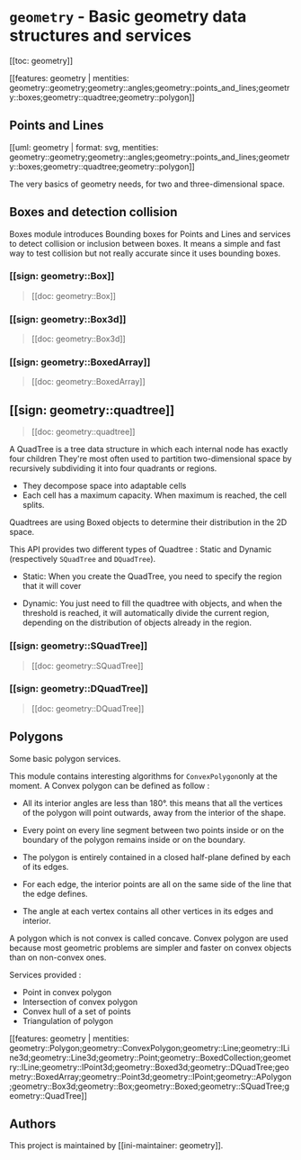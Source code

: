 # `geometry` - Basic geometry data structures and services

[[toc: geometry]]

[[features: geometry | mentities: geometry::geometry;geometry::angles;geometry::points_and_lines;geometry::boxes;geometry::quadtree;geometry::polygon]]

## Points and Lines

[[uml: geometry | format: svg, mentities: geometry::geometry;geometry::angles;geometry::points_and_lines;geometry::boxes;geometry::quadtree;geometry::polygon]]

The very basics of geometry needs, for two and three-dimensional space.

## Boxes and detection collision

Boxes module introduces Bounding boxes for Points and Lines and services to detect collision or inclusion between boxes.
It means a simple and fast way to test collision but not really accurate since it uses bounding boxes.

### [[sign: geometry::Box]]

> [[doc: geometry::Box]]

### [[sign: geometry::Box3d]]

> [[doc: geometry::Box3d]]

### [[sign: geometry::BoxedArray]]

> [[doc: geometry::BoxedArray]]

## [[sign: geometry::quadtree]]

> [[doc: geometry::quadtree]]

A QuadTree is a tree data structure in which each internal node has exactly four children
They're most often used to partition two-dimensional space by recursively subdividing
it into four quadrants or regions.

* They decompose space into adaptable cells
* Each cell has a maximum capacity. When maximum is reached, the cell splits.

Quadtrees are using Boxed objects to determine their distribution in the 2D space.

This API provides two different types of Quadtree : Static and Dynamic (respectively `SQuadTree` and `DQuadTree`).

* Static: When you create the QuadTree, you need to specify the region that it will cover

* Dynamic: You just need to fill the quadtree with objects, and when the threshold is reached,
  it will automatically divide the current region, depending on the distribution of objects already in the region.

### [[sign: geometry::SQuadTree]]

> [[doc: geometry::SQuadTree]]

### [[sign: geometry::DQuadTree]]

> [[doc: geometry::DQuadTree]]

## Polygons

Some basic polygon services.

This module contains interesting algorithms for `ConvexPolygon`only at the moment. A Convex polygon can be defined as follow :

* All its interior angles are less than 180°. this means that all the vertices of the polygon
  will point outwards, away from the interior of the shape.

* Every point on every line segment between two points inside or on the boundary of the polygon
  remains inside or on the boundary.

* The polygon is entirely contained in a closed half-plane defined by each of its edges.

* For each edge, the interior points are all on the same side of the line that the edge defines.

* The angle at each vertex contains all other vertices in its edges and interior.

A polygon which is not convex is called concave. Convex polygon are used because most
geometric problems are simpler and faster on convex objects than on non-convex ones.

Services provided :

* Point in convex polygon
* Intersection of convex polygon
* Convex hull of a set of points
* Triangulation of polygon

[[features: geometry | mentities: geometry::Polygon;geometry::ConvexPolygon;geometry::Line;geometry::ILine3d;geometry::Line3d;geometry::Point;geometry::BoxedCollection;geometry::ILine;geometry::IPoint3d;geometry::Boxed3d;geometry::DQuadTree;geometry::BoxedArray;geometry::Point3d;geometry::IPoint;geometry::APolygon;geometry::Box3d;geometry::Box;geometry::Boxed;geometry::SQuadTree;geometry::QuadTree]]

## Authors

This project is maintained by [[ini-maintainer: geometry]].
